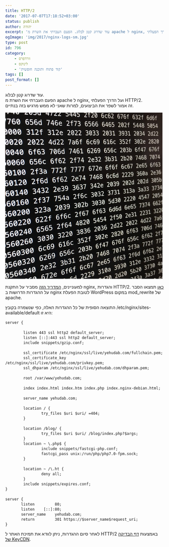 ```yaml
---
title: HTTP/2
date: '2017-07-07T17:18:52+03:00'
status: publish
author: יהודה
excerpt: 'עוד שדרוג קטן לבלוג. הפעם העברתי את השרת מ apache ל nginx, ועל הדרך הפעלתי HTTP/2. זה אמור לשפר את הביצועים, למרות שאני לא ממש מרגיש בזה בנתיים.'
ogImage: 'img/2017/nginx-logs-sm.jpg'
type: post
id: 796
category:
    - וורדפרס
    - לינוקס
    - 'קוד פתוח ותוכנה חופשית'
tags: []
post_format: []
---
```

עוד שדרוג קטן לבלוג.  
הפעם העברתי את השרת מ apache ל nginx, ועל הדרך הפעלתי HTTP/2.  
זה אמור לשפר את הביצועים, למרות שאני לא ממש מרגיש בזה בנתיים.

![Hex dump of nginx logs](/img/2017/nginx-logs-sm.jpg)

למעוניינים, [המדריך הזה](https://www.digitalocean.com/community/tutorials/how-to-set-up-nginx-with-http-2-support-on-ubuntu-16-04) מסביר על התקנת nginx, והגדרות HTTP/2. [כאן](http://nginxlibrary.com/wordpress-permalinks/) תמצאו הסבר על ההגדרות הדרושות ב nginx לטובת הפעלת WordPress במקום mod\_rewrite של apache.

התוצאה הסופית של כל ההגדרות האלה, כפי שנשמרה בקובץ ‎/etc/nginx/sites-available/default היא זו:

```nginx
server {

        listen 443 ssl http2 default_server;
        listen [::]:443 ssl http2 default_server;
        include snippets/gzip.conf;

        ssl_certificate /etc/nginx/ssl/live/yehudab.com/fullchain.pem;
        ssl_certificate_key /etc/nginx/ssl/live/yehudab.com/privkey.pem;
        ssl_dhparam /etc/nginx/ssl/live/yehudab.com/dhparam.pem;

        root /var/www/yehudab.com;

        index index.html index.htm index.php index.nginx-debian.html;

        server_name yehudab.com;

        location / {
                try_files $uri $uri/ =404;
        }

        location /blog/ {
                try_files $uri $uri/ /blog/index.php?$args;
        }
        location ~ \.php$ {
                include snippets/fastcgi-php.conf;
                fastcgi_pass unix:/run/php/php7.0-fpm.sock;
        }

        location ~ /\.ht {
                deny all;
        }
        include snippets/expires.conf;
}

server {
       listen         80;
       listen    [::]:80;
       server_name    yehudab.com;
       return         301 https://$server_name$request_uri;
}
```

לאחר סיום ההגדרות, ניתן לוודא את תמיכת האתר ל HTTP/2 באמצעות [דף הבדיקה של KeyCDN](https://tools.keycdn.com/http2-test).
